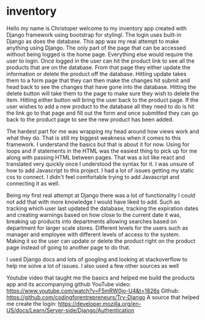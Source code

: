 # inventory
Hello my name is Christoper welcome to my inventory app created with Django framework using bootstrap for stylingl. The login uses built-in Django as does the database. This app was my real attempt to make anything using Django. The only part of the page that can be accessed without being logged is the home page. Everything else would require the user to login. Once logged in the user can hit the product link to see all the products that are on the database. From that page they either update the information or delete the product off the database. Hitting update takes them to a form page that they can then make the changes hit submit and head back to see the changes that have gone into the database. Hitting the delete button will take them to the page to make sure they wish to delete the item. Hitting either button will bring the user back to the product page. If the user wishes to add a new product to the database all they need to do is hit the link go to that page and fill out the form and once submitted they can go back to the product page to see the new product has been added.

The hardest part for me was wrapping my head around how views work and what they do. That is still my biggest weakness when it comes to this framework. I understand the basics but that is about it for now. Using for loops and if statements in the HTML was the easiest thing to pick up for me along with passing HTML between pages. That was a lot like react and translated very quickly once I understood the syntax for it. I was unsure of how to add Javascript to this project. I had a lot of issues getting my static css to connect. I didn't feel comfortable trying to add Javascript and connecting it as well.  

Being my first real attempt at Django there was a lot of functionality I could not add that with more knowledge I would have liked to add. Such as tracking which user last updated the database, tracking the expiration dates and creating warnings based on how close to the current date it was, breaking up products into departments allowing searches based on department for larger scale stores. Different levels for the users such as manager and employee with different levels of access to the system. Making it so the user can update or delete the product right on the product page instead of going to another page to do that. 

I used Django docs and lots of googling and looking at stackoverflow to help me solve a lot of issues. I also used a few other sources as well

Youtube video that taught me the basics and helped me build the products app and its accompanying github 
YouTube video: https://www.youtube.com/watch?v=F5mRW0jo-U4&t=1826s
Github: https://github.com/codingforentrepreneurs/Try-Django
A source that helped me create the login: https://developer.mozilla.org/en-US/docs/Learn/Server-side/Django/Authentication





